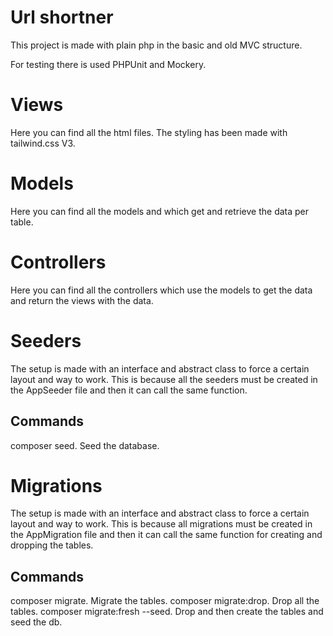 # Url shortner
This project is made with plain php in the basic and old MVC structure.

For testing there is used PHPUnit and Mockery.

# Views
Here you can find all the html files. The styling has been made with tailwind.css V3.

# Models
Here you can find all the models and which get and retrieve the data per table.

# Controllers
Here you can find all the controllers which use the models to get the data and return the views with the data.

# Seeders
The setup is made with an interface and abstract class to force a certain layout and way to work.
This is because all the seeders must be created in the AppSeeder file and then it can call the same function.

## Commands
composer seed. Seed the database.

# Migrations
The setup is made with an interface and abstract class to force a certain layout and way to work.
This is because all migrations must be created in the AppMigration file and then it can call the same function for 
creating and dropping the tables.

## Commands
composer migrate. Migrate the tables.
composer migrate:drop. Drop all the tables.
composer migrate:fresh --seed. Drop and then create the tables and seed the db.